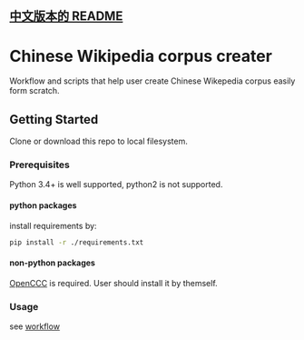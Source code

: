 [中文版本的 README](README.zh-Hans.md)
------------------------------

# Chinese Wikipedia corpus creater

Workflow and scripts that help user create Chinese Wikepedia corpus easily form scratch.

## Getting Started

Clone or download this repo to local filesystem.

### Prerequisites

Python 3.4+ is well supported, python2 is not supported.

#### python packages
install requirements by:

```bash
pip install -r ./requirements.txt
```

#### non-python packages

[OpenCCC](https://github.com/BYVoid/OpenCC) is required. User should install it by themself.



### Usage

see [workflow](workflow.md)
